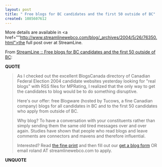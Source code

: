 ```yaml
---
layout: post
title: " Free blogs for BC candidates and the first 50 outside of BC"
created: 1085607612
---
```

More details are available in <a href=""http://www.streamlinewebco.com/blog/_archives/2004/5/26/76350.html">the full post over at StreamLine</a>.

From <a href="http://www.streamlinewebco.com/blog/_archives/2004/5/26/76350.html">StreamLine :: Free blogs for BC candidates and the first 50 outside of BC</a>:
<p><strong>QUOTE</strong></p><blockquote>As I checked out the excellent BlogsCanada directory of Canadian Federal Election 2004 candidate websites yesterday looking for "real blogs" with RSS files for MPRating, I realized that the only way to get the candidates to blog would be to do something disruptive.

Here's our offer: free Blogware (hosted by Tucows, a fine Canadian company) blogs for all candidates in BC and to the first 50 candidates who apply from outside of BC.

Why blog? To have a conversation with your constituents rather than simply sending them the same old tired messages over and over again. Studies have shown that people who read blogs and leave comments are connectors and mavens and therefore influential.

Interested? Read <a href="http://www.streamlinewebco.com/blog/_archives/2004/5/26/76350.html">the fine print</a> and then fill out our <a href="http://blogstore.streamlinewebco.com/">get a blog form</a>
OR
email roland AT streamlinewebco.com to apply.</blockquote><p><strong>UNQUOTE</strong></p>

